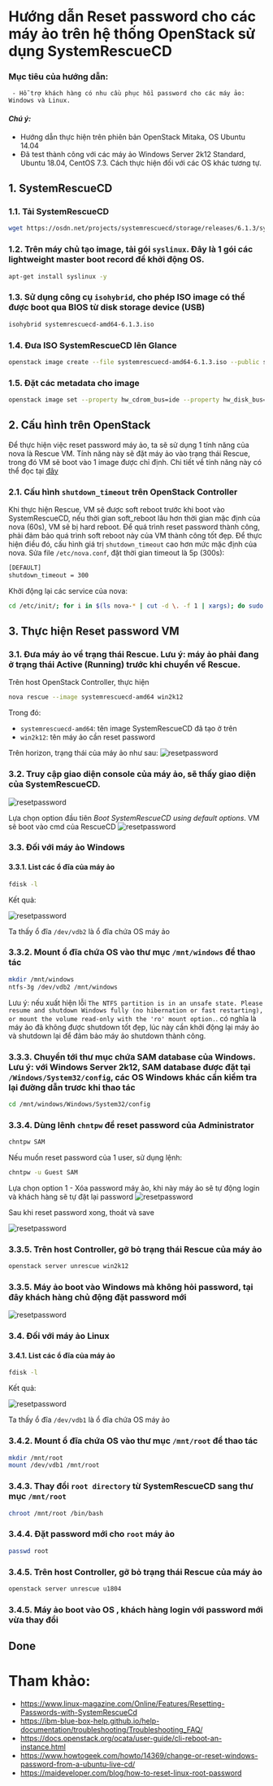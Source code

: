 # Hướng dẫn Reset password cho các máy ảo trên hệ thống OpenStack sử dụng SystemRescueCD
### Mục tiêu của hướng dẫn:
```
 - Hỗ trợ khách hàng có nhu cầu phục hồi password cho các máy ảo: Windows và Linux.
```

#### <i>Chú ý: </i>
 - Hướng dẫn thực hiện trên phiên bản OpenStack Mitaka, OS Ubuntu 14.04
 - Đã test thành công với các máy ảo Windows Server 2k12 Standard, Ubuntu 18.04, CentOS 7.3. Cách thực hiện đối với các OS khác tương tự.

## 1. SystemRescueCD
### 1.1. Tải SystemRescueCD
```sh
wget https://osdn.net/projects/systemrescuecd/storage/releases/6.1.3/systemrescuecd-amd64-6.1.3.iso
```
### 1.2. Trên máy chủ tạo image, tải gói `syslinux`. Đây là 1 gói các lightweight master boot record để khởi động OS.
```sh
apt-get install syslinux -y
```

### 1.3. Sử dụng công cụ `isohybrid`, cho phép ISO image có thể được boot qua BIOS từ disk storage device (USB)
```sh
isohybrid systemrescuecd-amd64-6.1.3.iso
```

### 1.4. Đưa ISO SystemRescueCD lên Glance
```sh
openstack image create --file systemrescuecd-amd64-6.1.3.iso --public systemrescuecd-amd64
```
### 1.5. Đặt các metadata cho image
```sh
openstack image set --property hw_cdrom_bus=ide --property hw_disk_bus=ide systemrescuecd-amd64
```

## 2. Cấu hình trên OpenStack
Để thực hiện việc reset password máy ảo, ta sẽ sử dụng 1 tính năng của nova là Rescue VM. Tính năng này sẽ đặt máy ảo vào trạng thái Rescue, trong đó VM sẽ boot vào 1 image được chỉ định. Chi tiết về tính năng này có thể đọc tại [đây](https://docs.openstack.org/ocata/user-guide/cli-reboot-an-instance.html)
### 2.1. Cấu hình `shutdown_timeout` trên OpenStack Controller
Khi thực hiện Rescue, VM sẽ được soft reboot trước khi boot vào SystemRescueCD, nếu thời gian soft_reboot lâu hơn thời gian mặc định của nova (60s), VM sẽ bị hard reboot. Để quá trình reset password thành công, phải đảm bảo quá trình soft reboot này của VM thành công tốt đẹp. 
Để thực hiện điều đó, cấu hình giá trị `shutdown_timeout` cao hơn mức mặc định của nova.  Sửa file `/etc/nova.conf`, đặt thời gian timeout là 5p (300s):
```sh
[DEFAULT]
shutdown_timeout = 300
```
Khởi động lại các service của nova:
```sh
cd /etc/init/; for i in $(ls nova-* | cut -d \. -f 1 | xargs); do sudo service $i restart; done
```

## 3. Thực hiện Reset password VM
### 3.1. Đưa máy ảo về trạng thái Rescue. **Lưu ý:** máy ảo phải đang ở trạng thái Active (Running) trước khi chuyển về Rescue.
Trên host OpenStack Controller, thực hiện
```sh
nova rescue --image systemrescuecd-amd64 win2k12
```
Trong đó:
 - `systemrescuecd-amd64`: tên image SystemRescueCD đã tạo ở trên
 - `win2k12`: tên máy ảo cần reset password

Trên horizon, trạng thái của máy ảo như sau:
![resetpassword](/images/resetpassword/rp_1.png)

### 3.2. Truy cập giao diện console của máy ảo, sẽ thấy giao diện của SystemRescueCD.
![resetpassword](/images/resetpassword/rp_2.png)

Lựa chọn option đầu tiên *Boot SystemRescueCD using default options*. VM sẽ boot vào cmd của RescueCD
![resetpassword](/images/resetpassword/rp_3.png)

### 3.3. Đối với máy ảo Windows
#### 3.3.1. List các ổ đĩa của máy ảo
```sh
fdisk -l
```

Kết quả:

![resetpassword](/images/resetpassword/rp_4.png)

Ta thấy ổ đĩa `/dev/vdb2` là ổ đĩa chứa OS máy ảo

### 3.3.2. Mount ổ đĩa chứa OS vào thư mục `/mnt/windows` để thao tác
```sh
mkdir /mnt/windows
ntfs-3g /dev/vdb2 /mnt/windows
```

Lưu ý: nếu xuất hiện lỗi `The NTFS partition is in an unsafe state. Please resume and shutdown Windows fully (no hibernation or fast restarting), or mount the volume read-only with the 'ro' mount option.`. có nghĩa là máy ảo đã không được shutdown tốt đẹp, lúc này cần khởi động lại máy ảo và shutdown lại để đảm bảo máy ảo shutdown thành công.

### 3.3.3. Chuyển tới thư mục chứa SAM database của Windows. Lưu ý: với Windows Server 2k12, SAM database được đặt tại `/Windows/System32/config`, các OS Windows khác cần kiểm tra lại đường dẫn trươc khi thao tác
```sh
cd /mnt/windows/Windows/System32/config
```

### 3.3.4. Dùng lênh `chntpw` để reset password của Administrator
```sh
chntpw SAM
```
Nếu muốn reset password của 1 user, sử dụng lệnh:
```sh
chntpw -u Guest SAM
```

Lựa chọn option 1 - Xóa password máy ảo, khi này máy ảo sẽ tự động login và khách hàng sẽ tự đặt lại password
![resetpassword](/images/resetpassword/rp_5.png)

Sau khi reset password xong, thoát và save

![resetpassword](/images/resetpassword/rp_6.png)

### 3.3.5. Trên host Controller, gỡ bỏ trạng thái Rescue của máy ảo
```sh
openstack server unrescue win2k12
```

### 3.3.5. Máy ảo boot vào Windows mà không hỏi password, tại đây khách hàng chủ động đặt password mới
![resetpassword](/images/resetpassword/rp_7.png)


### 3.4. Đối với máy ảo Linux
#### 3.4.1. List các ổ đĩa của máy ảo
```sh
fdisk -l
```
Kết quả:

![resetpassword](/images/resetpassword/rp_8.png)

Ta thấy ổ đĩa `/dev/vdb1` là ổ đĩa chứa OS máy ảo

### 3.4.2. Mount ổ đĩa chứa OS vào thư mục `/mnt/root` để thao tác
```sh
mkdir /mnt/root
mount /dev/vdb1 /mnt/root
```

### 3.4.3. Thay đổi `root directory` từ SystemRescueCD sang thư mục `/mnt/root`
```sh
chroot /mnt/root /bin/bash
```

### 3.4.4. Đặt password mới cho `root` máy ảo
```sh
passwd root
```


### 3.4.5. Trên host Controller, gỡ bỏ trạng thái Rescue của máy ảo
```sh
openstack server unrescue u1804
```

### 3.4.5. Máy ảo boot vào OS , khách hàng login với password mới vừa thay đổi


## Done

# Tham khảo:

- https://www.linux-magazine.com/Online/Features/Resetting-Passwords-with-SystemRescueCd
- https://ibm-blue-box-help.github.io/help-documentation/troubleshooting/Troubleshooting_FAQ/
- https://docs.openstack.org/ocata/user-guide/cli-reboot-an-instance.html
- https://www.howtogeek.com/howto/14369/change-or-reset-windows-password-from-a-ubuntu-live-cd/
- https://maideveloper.com/blog/how-to-reset-linux-root-password
